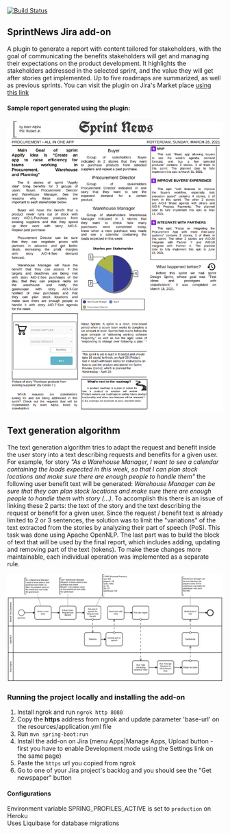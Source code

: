 [![Build Status](https://github.com/daniloteodoro/sprint-news/actions/workflows/pr-check.yml/badge.svg)](https://github.com/daniloteodoro/sprint-news/actions)

## SprintNews Jira add-on
A plugin to generate a report with content tailored for stakeholders, with the goal of communicating the benefits stakeholders will get and managing their expectations on the product development.
It highlights the stakeholders addressed in the selected sprint, and the value they will get after stories 
get implemented. Up to five roadmaps are summarized, as well as previous sprints. You can visit the plugin on Jira's Market place [using this link](https://marketplace.atlassian.com/apps/1223324/sprint-news-sprint-report-for-jira?hosting=cloud&tab=overview&utm_source=github)

#### Sample report generated using the plugin:
![Sample report generated using the plugin](https://github.com/daniloteodoro/sprint-news/blob/main/docs/sample-newspaper-2021-03-28.png?raw=true)

## Text generation algorithm
The text generation algorithm tries to adapt the request and benefit inside the user story into a text describing requests and benefits for a given user. For example, for story *"As a Warehouse Manager, I want to see a calendar containing the loads expected in this week, so that I can plan stock locations and make sure there are enough people to handle them"* the following user benefit text will be generated: *Warehouse Manager can be sure that they can plan stock locations and make sure there are enough people to handle them with story (...)*.
To accomplish this there is an issue of linking these 2 parts: the text of the story and the text describing the request or benefit for a given user. 
Since the request / benefit text is already limited to 2 or 3 sentences, the solution was to limit the "variations" of the text extracted from the stories by analyzing their part of speech (PoS). 
This task was done using Apache OpenNLP. The last part was to build the block of text that will be used by the final report, which includes adding, updating and removing part of the text (tokens).
To make these changes more maintainable, each individual operation was implemented as a separate rule.

![Text generation algorithm](https://github.com/daniloteodoro/sprint-news/blob/main/docs/generate-text-bpm.png?raw=true)

### Running the project locally and installing the add-on
1. Install ngrok and run `ngrok http 8080`
2. Copy the **https** address from ngrok and update parameter 'base-url' on the resources/application.yml file
3. Run `mvn spring-boot:run`
4. Install the add-on on Jira (menu Apps|Manage Apps, Upload button - first you have to enable Development mode using the Settings link on the same page)
5. Paste the `https` url you copied from ngrok
6. Go to one of your Jira project's backlog and you should see the "Get newspaper" button

#### Configurations
Environment variable SPRING_PROFILES_ACTIVE is set to `production` on Heroku <br>
Uses Liquibase for database migrations <br>

